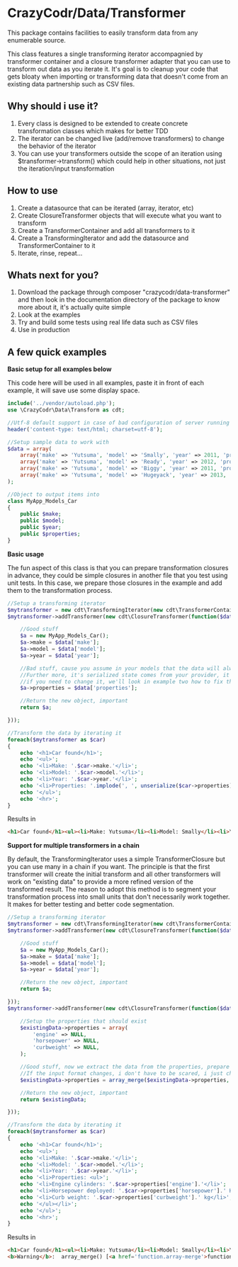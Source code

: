 CrazyCodr/Data/Transformer
==========================

This package contains facilities to easily transform data from any enumerable source.

This class features a single transforming iterator accompagnied by transformer container and a closure transformer adapter that you can use to transform out data as you iterate it. It's goal is to cleanup your code that gets bloaty when importing or transforming data that doesn't come from an existing data partnership such as CSV files.

Why should i use it?
--------------------

1. Every class is designed to be extended to create concrete transformation classes which makes for better TDD
2. The iterator can be changed live (add/remove transformers) to change the behavior of the iterator
3. You can use your transformers outside the scope of an iteration using $transformer->transform() which could help in other situations, not just the iteration/input transformation

How to use
----------

1. Create a datasource that can be iterated (array, iterator, etc)
2. Create ClosureTransformer objects that will execute what you want to transform
3. Create a TransformerContainer and add all transformers to it
4. Create a TransformingIterator and add the datasource and TransformerContainer to it
5. Iterate, rinse, repeat...

Whats next for you?
-------------------

1. Download the package through composer "crazycodr/data-transformer" and then look in the documentation directory of the package to know more about it, it's actually quite simple
2. Look at the examples
3. Try and build some tests using real life data such as CSV files
4. Use in production

A few quick examples
--------------------

**Basic setup for all examples below**

This code here will be used in all examples, paste it in front of each example, it will save use some display space.

```PHP
include('../vendor/autoload.php');
use \CrazyCodr\Data\Transform as cdt;

//Utf-8 default support in case of bad configuration of server running the example
header('content-type: text/html; charset=utf-8');

//Setup sample data to work with
$data = array(
	array('make' => 'Yutsuma', 'model' => 'Smally', 'year' => 2011, 'properties' => 'a:3:{s:6:"engine";s:2:"v3";s:2:"hp";s:3:"160";s:10:"curbweight";i:1000;}'),
	array('make' => 'Yutsuma', 'model' => 'Ready', 'year' => 2012, 'properties' => 'a:3:{s:6:"engine";s:2:"v4";s:2:"hp";s:3:"210";s:10:"curbweight";i:1200;}'),
	array('make' => 'Yutsuma', 'model' => 'Biggy', 'year' => 2011, 'properties' => 'a:3:{s:6:"engine";s:2:"v6";s:2:"hp";s:3:"320";s:10:"curbweight";i:1400;}'),
	array('make' => 'Yutsuma', 'model' => 'Hugeyack', 'year' => 2013, 'properties' => 'a:3:{s:6:"engine";s:2:"v8";s:2:"hp";s:3:"425";s:10:"curbweight";i:1600;}'),
);

//Object to output items into
class MyApp_Models_Car
{
	public $make;
	public $model;
	public $year;
	public $properties;
}
```

**Basic usage**

The fun aspect of this class is that you can prepare transformation closures in advance, they could be simple closures in another file that you test using unit tests. In this case, we prepare those closures in the example and add them to the transformation process.

```PHP
//Setup a transforming iterator
$mytransformer = new cdt\TransformingIterator(new cdt\TransformerContainer(), $data);
$mytransformer->addTransformer(new cdt\ClosureTransformer(function($data, $key, $existingData){ 

	//Good stuff
	$a = new MyApp_Models_Car();
	$a->make = $data['make'];
	$a->model = $data['model'];
	$a->year = $data['year'];

	//Bad stuff, cause you assume in your models that the data will always be serialized so you'll have to unserialize it
	//Further more, it's serialized state comes from your provider, it then incumbs you to find a provider that give serialized data
	//if you need to change it, we'll look in example two how to fix this
	$a->properties = $data['properties'];

	//Return the new object, important
	return $a;

}));

//Transform the data by iterating it
foreach($mytransformer as $car)
{
	echo '<h1>Car found</h1>';
	echo '<ul>';
	echo '<li>Make: '.$car->make.'</li>';
	echo '<li>Model: '.$car->model.'</li>';
	echo '<li>Year: '.$car->year.'</li>';
	echo '<li>Properties: '.implode(', ', unserialize($car->properties)).'</li>';
	echo '</ul>';
	echo '<hr>';
}
```
Results in
```HTML
<h1>Car found</h1><ul><li>Make: Yutsuma</li><li>Model: Smally</li><li>Year: 2011</li><li>Properties: v3, 160, 1000</li></ul><hr><h1>Car found</h1><ul><li>Make: Yutsuma</li><li>Model: Ready</li><li>Year: 2012</li><li>Properties: v4, 210, 1200</li></ul><hr><h1>Car found</h1><ul><li>Make: Yutsuma</li><li>Model: Biggy</li><li>Year: 2011</li><li>Properties: v6, 320, 1400</li></ul><hr><h1>Car found</h1><ul><li>Make: Yutsuma</li><li>Model: Hugeyack</li><li>Year: 2013</li><li>Properties: v8, 425, 1600</li></ul><hr>
```

**Support for multiple transformers in a chain**

By default, the TransformingIterator uses a simple TransformerClosure but you can use many in a chain if you want. The principle is that the first transformer will create the initial transform and all other transformers will work on "existing data" to provide a more refined version of the transformed result. The reason to adopt this method is to segment your transformation process into small units that don't necessarily work together. It makes for better testing and better code segmentation.

```PHP
//Setup a transforming iterator
$mytransformer = new cdt\TransformingIterator(new cdt\TransformerContainer(), $data);
$mytransformer->addTransformer(new cdt\ClosureTransformer(function($data, $key, $existingData){ 

	//Good stuff
	$a = new MyApp_Models_Car();
	$a->make = $data['make'];
	$a->model = $data['model'];
	$a->year = $data['year'];

	//Return the new object, important
	return $a;

}));
$mytransformer->addTransformer(new cdt\ClosureTransformer(function($data, $key, $existingData){

	//Setup the properties that should exist
	$existingData->properties = array(
		'engine' => NULL,
		'horsepower' => NULL,
		'curbweight' => NULL,
	);

	//Good stuff, now we extract the data from the properties, prepare the properties in advance and copy them in a proprietary format
	//If the input format changes, i don't have to be scared, i just change my transformer and my code stays the same
	$existingData->properties = array_merge($existingData->properties, unserialize($data['properties']));

	//Return the new object, important
	return $existingData;

}));

//Transform the data by iterating it
foreach($mytransformer as $car)
{
	echo '<h1>Car found</h1>';
	echo '<ul>';
	echo '<li>Make: '.$car->make.'</li>';
	echo '<li>Model: '.$car->model.'</li>';
	echo '<li>Year: '.$car->year.'</li>';
	echo '<li>Properties: <ul>';
	echo '<li>Engine cylinders: '.$car->properties['engine'].'</li>';
	echo '<li>Horsepower deployed: '.$car->properties['horsepower'].' HP</li>';
	echo '<li>Curb weight: '.$car->properties['curbweight'].' kg</li>';
	echo '</ul></li>';
	echo '</ul>';
	echo '<hr>';
}
```
Results in
```HTML
<h1>Car found</h1><ul><li>Make: Yutsuma</li><li>Model: Smally</li><li>Year: 2011</li><li>Properties: <ul><li>Engine cylinders: v3</li><li>Horsepower deployed:  HP</li><li>Curb weight: 1000 kg</li></ul></li></ul><hr><h1>Car found</h1><ul><li>Make: Yutsuma</li><li>Model: Ready</li><li>Year: 2012</li><li>Properties: <ul><li>Engine cylinders: v4</li><li>Horsepower deployed:  HP</li><li>Curb weight: 1200 kg</li></ul></li></ul><hr><h1>Car found</h1><ul><li>Make: Yutsuma</li><li>Model: Biggy</li><li>Year: 2011</li><li>Properties: <ul><li>Engine cylinders: v6</li><li>Horsepower deployed:  HP</li><li>Curb weight: 1400 kg</li></ul></li></ul><hr><h1>Car found</h1><ul><li>Make: Yutsuma</li><li>Model: Hugeyack</li><li>Year: 2013</li><li>Properties: <ul><li>Engine cylinders: v8</li><li>Horsepower deployed:  HP</li><li>Curb weight: 1600 kg</li></ul></li></ul><hr><br />
<b>Warning</b>:  array_merge() [<a href='function.array-merge'>function.array-merge</a>]: Argument #2 is not an array in <b>/home/crazycod/subdomains/labs.crazycoders.net/data-transformer/examples/example2.php</b> on line <b>50</b><br />
```